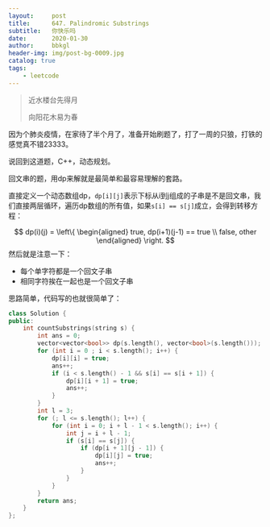 ```yaml
---
layout:     post
title:      647. Palindromic Substrings
subtitle:   你快乐吗
date:       2020-01-30
author:     bbkgl
header-img: img/post-bg-0009.jpg
catalog: true
tags:
    - leetcode
---
```


>近水楼台先得月
>
>向阳花木易为春

因为个肺炎疫情，在家待了半个月了，准备开始刷题了，打了一周的只狼，打铁的感觉真不错23333。

说回到这道题，C++，动态规划。

回文串的题，用dp来解就是最简单和最容易理解的套路。

直接定义一个动态数组dp，`dp[i][j]`表示下标从i到j组成的子串是不是回文串，我们直接两层循环，遍历dp数组的所有值，如果`s[i] == s[j]`成立，会得到转移方程：

$$
dp(i)(j) = \left\{
    \begin{aligned}
    true, dp(i+1)(j-1) == true \\
    false, other 
    \end{aligned}
\right.
$$
然后就是注意一下：

- 每个单字符都是一个回文子串
- 相同字符挨在一起也是一个回文子串

思路简单，代码写的也就很简单了：

```cpp
class Solution {
public:
    int countSubstrings(string s) {
        int ans = 0;
        vector<vector<bool>> dp(s.length(), vector<bool>(s.length()));
        for (int i = 0 ; i < s.length(); i++) {
            dp[i][i] = true;
            ans++;
            if (i < s.length() - 1 && s[i] == s[i + 1]) {
                dp[i][i + 1] = true;
                ans++;
            }
        }
        int l = 3;
        for (; l <= s.length(); l++) {
            for (int i = 0; i + l - 1 < s.length(); i++) {
                int j = i + l - 1;
                if (s[i] == s[j]) {
                    if (dp[i + 1][j - 1]) {
                        dp[i][j] = true;
                        ans++;
                    }
                }
            }
        }
        return ans;
    }
};
```